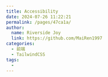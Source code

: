 ```yaml
---
title: Accessibility
date: 2024-07-26 11:22:21
permalink: /pages/47ca1a/
author:
  name: Riverside Joy
  link: https://github.com/MaiRen1997
categories:
  - 前端
  - TailwindCSS
tags:
  - 
---
```


